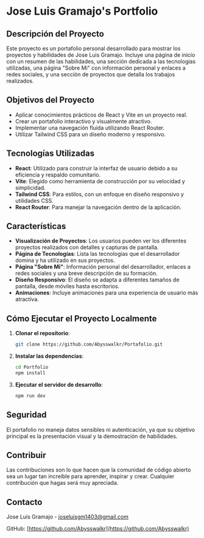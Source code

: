 # Jose Luis Gramajo's Portfolio


## Descripción del Proyecto

Este proyecto es un portafolio personal desarrollado para mostrar los proyectos y habilidades de Jose Luis Gramajo. Incluye una página de inicio con un resumen de las habilidades, una sección dedicada a las tecnologías utilizadas, una página "Sobre Mi" con información personal y enlaces a redes sociales, y una sección de proyectos que detalla los trabajos realizados.

## Objetivos del Proyecto

- Aplicar conocimientos prácticos de React y Vite en un proyecto real.
- Crear un portafolio interactivo y visualmente atractivo.
- Implementar una navegación fluida utilizando React Router.
- Utilizar Tailwind CSS para un diseño moderno y responsivo.

## Tecnologías Utilizadas

- **React**: Utilizado para construir la interfaz de usuario debido a su eficiencia y respaldo comunitario.
- **Vite**: Elegido como herramienta de construcción por su velocidad y simplicidad.
- **Tailwind CSS**: Para estilos, con un enfoque en diseño responsivo y utilidades CSS.
- **React Router**: Para manejar la navegación dentro de la aplicación.

## Características

- **Visualización de Proyectos**: Los usuarios pueden ver los diferentes proyectos realizados con detalles y capturas de pantalla.
- **Página de Tecnologías**: Lista las tecnologías que el desarrollador domina y ha utilizado en sus proyectos.
- **Página "Sobre Mi"**: Información personal del desarrollador, enlaces a redes sociales y una breve descripción de su formación.
- **Diseño Responsivo**: El diseño se adapta a diferentes tamaños de pantalla, desde móviles hasta escritorios.
- **Animaciones**: Incluye animaciones para una experiencia de usuario más atractiva.

## Cómo Ejecutar el Proyecto Localmente

1. **Clonar el repositorio**:
    ```sh
    git clone https://github.com/Abysswalkr/Portafolio.git
    ```
2. **Instalar las dependencias**:
    ```sh
    cd Portfolio
    npm install
    ```
3. **Ejecutar el servidor de desarrollo**:
    ```sh
    npm run dev
    ```

## Seguridad

El portafolio no maneja datos sensibles ni autenticación, ya que su objetivo principal es la presentación visual y la demostración de habilidades.

## Contribuir

Las contribuciones son lo que hacen que la comunidad de código abierto sea un lugar tan increíble para aprender, inspirar y crear. Cualquier contribución que hagas será muy apreciada.

## Contacto

Jose Luis Gramajo - joseluisgm1403@gmail.com

GitHub: [https://github.com/Abysswalkr](https://github.com/Abysswalkr)
